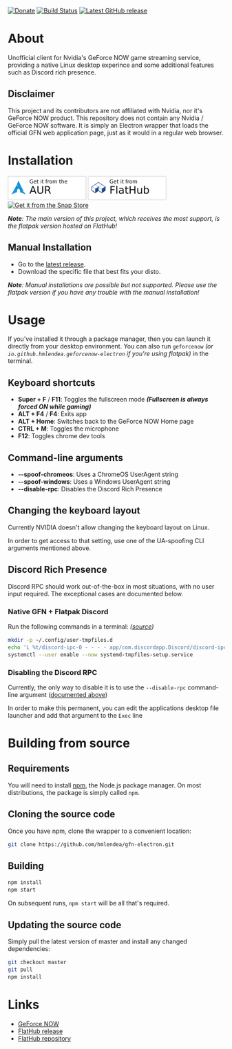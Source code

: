 [![Donate](https://img.shields.io/badge/-%E2%99%A5%20Donate-%23ff69b4)](https://hmlendea.go.ro/fund.html) [![Build Status](https://github.com/hmlendea/gfn-electron/actions/workflows/node.js.yml/badge.svg)](https://github.com/hmlendea/gfn-electron/actions/workflows/node.js.yml) [![Latest GitHub release](https://img.shields.io/github/v/release/hmlendea/gfn-electron)](https://github.com/hmlendea/gfn-electron/releases/latest)

# About

Unofficial client for Nvidia's GeForce NOW game streaming service, providing a native Linux desktop experince and some additional features such as Discord rich presence.

## Disclaimer

This project and its contributors are not affiliated with Nvidia, nor it's GeForce NOW product. This repository does not contain any Nvidia / GeForce NOW software. It is simply an Electron wrapper that loads the official GFN web application page, just as it would in a regular web browser.

# Installation

[![Get it from the AUR](https://raw.githubusercontent.com/hmlendea/readme-assets/master/badges/stores/aur.png)](https://aur.archlinux.org/packages/geforcenow-electron/) [![Get it from FlatHub](https://raw.githubusercontent.com/hmlendea/readme-assets/master/badges/stores/flathub.png)](https://flathub.org/apps/details/io.github.hmlendea.geforcenow-electron) [![Get it from the Snap Store](https://raw.githubusercontent.com/snapcore/snap-store-badges/master/EN/%5BEN%5D-snap-store-white.png)](https://snapcraft.io/geforcenow-electron)

***Note**: The main version of this project, which receives the most support, is the flatpak version hosted on FlatHub!*

## Manual Installation

 - Go to the [latest release](https://github.com/hmlendea/gfn-electron/releases/latest).
 - Download the specific file that best fits your disto.

***Note**: Manual installations are possible but not supported. Please use the flatpak version if you have any trouble with the manual installation!*

# Usage

If you've installed it through a package manager, then you can launch it directly from your desktop environment.
You can also run `geforcenow` _(or `io.github.hmlendea.geforcenow-electron` if you're using flatpak)_ in the terminal.

## Keyboard shortcuts

 - **Super + F** / **F11**: Toggles the fullscreen mode ***(Fullscreen is always forced ON while gaming)***
 - **ALT + F4** / **F4**: Exits app
 - **ALT + Home**: Switches back to the GeForce NOW Home page
 - **CTRL + M**: Toggles the microphone
 - **F12**: Toggles chrome dev tools

## Command-line arguments

 - **--spoof-chromeos**: Uses a ChromeOS UserAgent string
 - **--spoof-windows**: Uses a Windows UserAgent string
 - **--disable-rpc**: Disables the Discord Rich Presence

## Changing the keyboard layout

Currently NVIDIA doesn't allow changing the keyboard layout on Linux.

In order to get access to that setting, use one of the UA-spoofing CLI arguments mentioned above.

## Discord Rich Presence

Discord RPC should work out-of-the-box in most situations, with no user input required.
The exceptional cases are documented below.

### Native GFN + Flatpak Discord
Run the following commands in a terminal: *([source](https://github.com/flathub/com.discordapp.Discord/wiki/Rich-Precense-(discord-rpc)#unsandboxed-applications))*
```bash
mkdir -p ~/.config/user-tmpfiles.d
echo 'L %t/discord-ipc-0 - - - - app/com.discordapp.Discord/discord-ipc-0' > ~/.config/user-tmpfiles.d/discord-rpc.conf
systemctl --user enable --now systemd-tmpfiles-setup.service
```

### Disabling the Discord RPC
Currently, the only way to disable it is to use the `--disable-rpc` command-line argument ([documented above](https://github.com/hmlendea/gfn-electron#command-line-arguments))

In order to make this permanent, you can edit the applications desktop file launcher and add that argument to the `Exec` line

# Building from source

## Requirements

You will need to install [npm](https://www.npmjs.com/), the Node.js package manager. On most distributions, the package is simply called `npm`.

## Cloning the source code

Once you have npm, clone the wrapper to a convenient location:

```bash
git clone https://github.com/hmlendea/gfn-electron.git
```

## Building

```bash
npm install
npm start
```

On subsequent runs, `npm start` will be all that's required.

## Updating the source code

Simply pull the latest version of master and install any changed dependencies:

```bash
git checkout master
git pull
npm install
```

# Links
 - [GeForce NOW](https://nvidia.com/en-eu/geforce-now)
 - [FlatHub release](https://flathub.org/apps/details/io.github.hmlendea.geforcenow-electron)
 - [FlatHub repository](https://github.com/flathub/io.github.hmlendea.geforcenow-electron)
